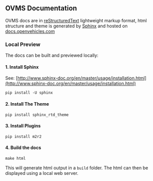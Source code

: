 ## OVMS Documentation

OVMS docs are in [reStructuredText](https://en.wikipedia.org/wiki/ReStructuredText) lightweight markup format, html structure and theme is generated by [Sphinx](http://www.sphinx-doc.org) and hosted on [docs.openvehicles.com](http://docs.openvehicles.com)

### Local Preview

The docs can be built and previewed locally:

#### 1. Install Sphinx

See: [http://www.sphinx-doc.org/en/master/usage/installation.html](http://www.sphinx-doc.org/en/master/usage/installation.html)

`pip install -U sphinx`

#### 2. Install The Theme

`pip install sphinx_rtd_theme`

#### 3. Install Plugins

`pip install m2r2`

#### 4. Build the docs

`make html`

This will generate html output in a `build` folder. The html can then be displayed using a local web server.
